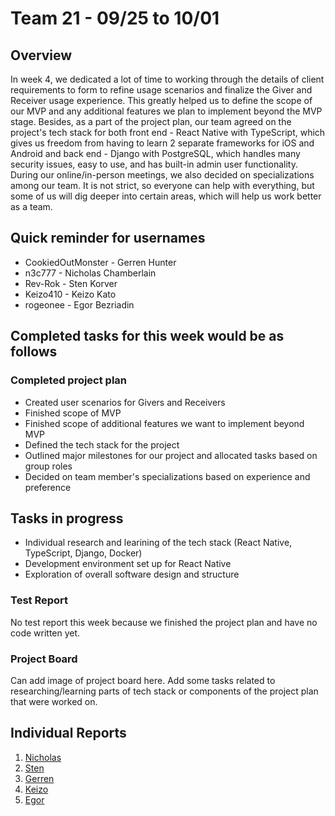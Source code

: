 # Team 21 - 09/25 to 10/01

## Overview

In week 4, we dedicated a lot of time to working through the details of client requirements to form to refine usage scenarios and finalize the Giver and Receiver usage experience. This greatly helped us to define the scope of our MVP and any additional features we plan to implement beyond the MVP stage. Besides, as a part of the project plan, our team agreed on the project's tech stack for both front end - React Native with TypeScript, which gives us freedom from having to learn 2 separate frameworks for iOS and Android and back end - Django with PostgreSQL, which handles many security issues, easy to use, and has built-in admin user functionality. During our online/in-person meetings, we also decided on specializations among our team.  It is not strict, so everyone can help with everything, but some of us will dig deeper into certain areas, which will help us work better as a team.

## Quick reminder for usernames

* CookiedOutMonster - Gerren Hunter
* n3c777 - Nicholas Chamberlain
* Rev-Rok - Sten Korver
* Keizo410 - Keizo Kato
* rogeonee - Egor Bezriadin

## Completed tasks for this week would be as follows

### Completed project plan

* Created user scenarios for Givers and Receivers
* Finished scope of MVP
* Finished scope of additional features we want to implement beyond MVP
* Defined the tech stack for the project
* Outlined major milestones for our project and allocated tasks based on group roles
* Decided on team member's specializations based on experience and preference

## Tasks in progress

* Individual research and learining of the tech stack (React Native, TypeScript, Django, Docker)
* Development environment set up for React Native
* Exploration of overall software design and structure

### Test Report

No test report this week because we finished the project plan and have no code written yet.

### Project Board

Can add image of project board here. Add some tasks related to researching/learning parts of tech stack or components of the project plan that were worked on.

## Individual Reports

1. [Nicholas](../personal%20log/sep%2025%20-%20oct%2001/Nicholas_Report.md)
2. [Sten](../personal%20log/sep%2025%20-%20oct%2001/Sten_Report.md)
3. [Gerren](../personal%20log/sep%2025%20-%20oct%2001/Gerren_Report.md)
4. [Keizo](../personal%20log/sep%2025%20-%20oct%2001/Keizo_Report.md)
5. [Egor](../personal%20log/sep%2025%20-%20oct%2001/Egor_Report.md)
